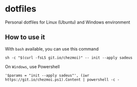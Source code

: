 # dotfiles
Personal dotfiles for Linux (Ubuntu) and Windows environment

## How to use it
With `bash` available, you can use this command

```
sh -c "$(curl -fsLS git.io/chezmoi)" -- init --apply sadeus
```

On `Windows`, use Powershell

```
'$params = "init --apply sadeus"', (iwr https://git.io/chezmoi.ps1).Content | powershell -c -
```